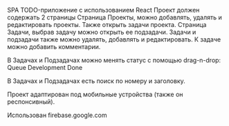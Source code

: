 SPA TODO-приложение с использованием React
Проект должен содержать 2 страницы
Страница Проекты, можно добавлять, удалять и редактировать проекты. Также открыть задачи проекта.
Страница Задачи, выбрав задачу можно открыть ее подзадачи. Задачи и подзадачи также можно удалять, добавлять и редактировать. К задаче можно добавить комментарии.

В Задачах и Подзадачах можно менять статус с помощью drag-n-drop:
Queue
Development
Done

В Задачах и Подзадачах есть поиск по номеру и заголовку.

Проект адаптирован под мобильные устройства (также он респонсивный).

Использован firebase.google.com
